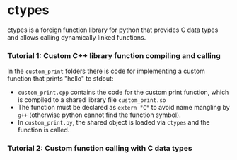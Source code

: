 # ctypes

ctypes is a foreign function library for python that provides C data types and allows calling dynamically linked functions.

### Tutorial 1: Custom C++ library function compiling and calling

In the `custom_print` folders there is code for implementing a custom function that prints "hello" to stdout:
- `custom_print.cpp` contains the code for the custom print function, which is compiled to a shared library file `custom_print.so`
- The function must be declared as `extern "C"` to avoid name mangling by `g++` (otherwise python cannot find the function symbol).
- In `custom_print.py`, the shared object is loaded via `ctypes` and the function is called.

### Tutorial 2: Custom function calling with C data types

